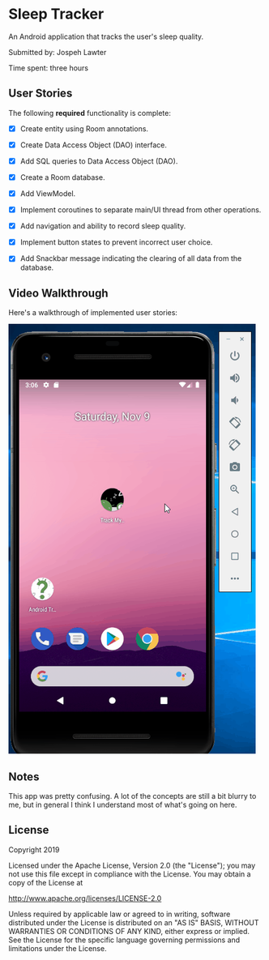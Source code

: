 # Sleep Tracker

An Android application that tracks the user's sleep quality.

Submitted by: Jospeh Lawter

Time spent: three hours

## User Stories

The following **required** functionality is complete:

* [X] Create entity using Room annotations.
* [X] Create Data Access Object (DAO) interface.
* [X] Add SQL queries to Data Access Object (DAO).
* [X] Create a Room database.
* [X] Add ViewModel.
* [X] Implement coroutines to separate main/UI thread from other operations.
* [X] Add navigation and ability to record sleep quality.
* [X] Implement button states to prevent incorrect user choice.
* [X] Add Snackbar message indicating the clearing of all data from the database.


## Video Walkthrough 

Here's a walkthrough of implemented user stories:

<img src='SleepTracker.gif' title='Sleep Tracker animated demo' alt='Sleep Tracker demo' />

## Notes

This app was pretty confusing. A lot of the concepts are still a bit blurry to me, but in
general I think I understand most of what's going on here.

## License

Copyright 2019 <name>

Licensed under the Apache License, Version 2.0 (the "License");
you may not use this file except in compliance with the License.
You may obtain a copy of the License at

http://www.apache.org/licenses/LICENSE-2.0

Unless required by applicable law or agreed to in writing, software
distributed under the License is distributed on an "AS IS" BASIS,
WITHOUT WARRANTIES OR CONDITIONS OF ANY KIND, either express or implied.
See the License for the specific language governing permissions and
limitations under the License.
